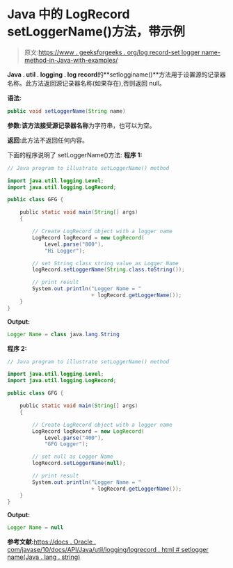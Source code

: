 # Java 中的 LogRecord setLoggerName()方法，带示例

> 原文:[https://www . geeksforgeeks . org/log record-set logger name-method-in-Java-with-examples/](https://www.geeksforgeeks.org/logrecord-setloggername-method-in-java-with-examples/)

**Java . util . logging . log record**的**setlogginame()**方法用于设置源的记录器名称。此方法返回源记录器名称(如果存在),否则返回 null。

**语法:**

```java
public void setLoggerName(String name)

```

**参数:**该方法接受源记录器**名称**为字符串，也可以为空。

**返回**:此方法不返回任何内容。

下面的程序说明了 setLoggerName()方法:
**程序 1:**

```java
// Java program to illustrate setLoggerName() method

import java.util.logging.Level;
import java.util.logging.LogRecord;

public class GFG {

    public static void main(String[] args)
    {

        // Create LogRecord object with a logger name
        LogRecord logRecord = new LogRecord(
            Level.parse("800"),
            "Hi Logger");

        // set String class string value as Logger Name
        logRecord.setLoggerName(String.class.toString());

        // print result
        System.out.println("Logger Name = "
                           + logRecord.getLoggerName());
    }
}
```

**Output:**

```java
Logger Name = class java.lang.String

```

**程序 2:**

```java
// Java program to illustrate setLoggerName() method

import java.util.logging.Level;
import java.util.logging.LogRecord;

public class GFG {

    public static void main(String[] args)
    {

        // Create LogRecord object with a logger name
        LogRecord logRecord = new LogRecord(
            Level.parse("400"),
            "GFG Logger");

        // set null as Logger Name
        logRecord.setLoggerName(null);

        // print result
        System.out.println("Logger Name = "
                           + logRecord.getLoggerName());
    }
}
```

**Output:**

```java
Logger Name = null

```

**参考文献:**[https://docs . Oracle . com/javase/10/docs/API/Java/util/logging/logrecord . html # setlogger name(Java . lang . string)](https://docs.oracle.com/javase/10/docs/api/java/util/logging/LogRecord.html#setLoggerName(java.lang.String))